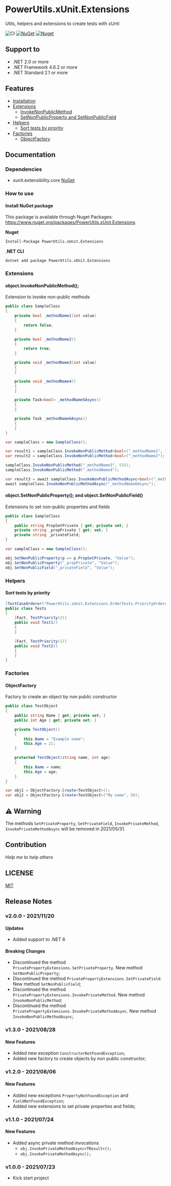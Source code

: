 # PowerUtils.xUnit.Extensions
Utils, helpers and extensions to create tests with xUnti

![CI](https://github.com/TechNobre/PowerUtils.xUnit.Extensions/actions/workflows/main.yml/badge.svg)
[![NuGet](https://img.shields.io/nuget/v/PowerUtils.xUnit.Extensions.svg)](https://www.nuget.org/packages/PowerUtils.xUnit.Extensions)
[![Nuget](https://img.shields.io/nuget/dt/PowerUtils.xUnit.Extensions.svg)](https://www.nuget.org/packages/PowerUtils.xUnit.Extensions)




## Support to
- .NET 2.0 or more
- .NET Framework 4.6.2 or more
- .NET Standard 2.1 or more




## Features

- [Installation](#Installation)
- [Extensions](#Extensions)
  - [InvokeNonPublicMethod](#object.InvokeNonPublicMethod)
  - [SetNonPublicProperty and SetNonPublicField](#object.SetNonPublicProperty)
- [Helpers](#Helpers)
  - [Sort tests by priority](#SortTestsByPriority)
- [Factories](#Factories)
  - [ObjectFactory](#Factories-ObjectFactory)


## Documentation

### Dependencies

- xunit.extensibility.core [NuGet](https://www.nuget.org/packages/xunit.extensibility.core/)

### How to use

#### Install NuGet package <a name="Installation"></a>
This package is available through Nuget Packages: https://www.nuget.org/packages/PowerUtils.xUnit.Extensions

**Nuget**
```bash
Install-Package PowerUtils.xUnit.Extensions
```

**.NET CLI**
```
dotnet add package PowerUtils.xUnit.Extensions
```

### Extensions <a name="Extensions"></a>

#### object.InvokeNonPublicMethod(); <a name="object.InvokeNonPublicMethod"></a>
Extension to invoke non-public methods

```csharp
public class SampleClass
{
    private bool _methodName1(int value)
    {
        return false;
    }

    private bool _methodName2()
    {
        return true;
    }

    private void _methodName3(int value)
    {
    }

    private void _methodName4()
    {
    }

    private Task<bool> _methodName5Async()
    {
    }

    private Task _methodName6Async()
    {
    }
}
```

```csharp
var sampleClass = new SampleClass();

var result1 = sampleClass.InvokeNonPublicMethod<bool>("_methodName1", 1);
var result2 = sampleClass.InvokeNonPublicMethod<bool>("_methodName2");

sampleClass.InvokeNonPublicMethod("_methodName3", 532);
sampleClass.InvokeNonPublicMethod("_methodName4");

var result3 = await sampleClass.InvokeNonPublicMethodAsync<bool>("_methodName5Async", 1);
await sampleClass.InvokeNonPublicMethodAsync("_methodName6Async");
```



#### object.SetNonPublicProperty(); and object.SetNonPublicField() <a name="object.SetNonPublicProperty"></a>
Extensions to set non-public properties and fields

```csharp
public class SampleClass
{
    public string PropSetPrivate { get; private set; }
    private string _propPrivate { get; set; }
    private string _privateField;
}
```

```csharp
var sampleClass = new SampleClass();

obj.SetNonPublicProperty(p => p.PropSetPrivate, "Value");
obj.SetNonPublicProperty("_propPrivate", "Value");
obj.SetNonPublicField("_privateField", "Value");
```


### Helpers <a name="Helpers"></a>

#### Sort tests by priority <a name="SortTestsByPriority"></a>

```csharp
[TestCaseOrderer("PowerUtils.xUnit.Extensions.OrderTests.PriorityOrderer", "PowerUtils.xUnit.Extensions")]
public class Tests
{
    [Fact, TestPriority(2)]
    public void Test1()
    {
    }

    [Fact, TestPriority(1)]
    public void Test2()
    {
    }
}
```


### Factories <a name="Factories"></a>

#### ObjectFactory <a name="Factories-ObjectFactory"></a>
Factory to create an object by non public constructor

```csharp
public class TestObject
{
    public string Name { get; private set; }
    public int Age { get; private set; }

    private TestObject()
    {
        this.Name = "Example name";
        this.Age = 21;
    }

    protected TestObject(string name, int age)
    {
        this.Name = name;
        this.Age = age;
    }
}

var obj1 = ObjectFactory.Create<TestObject>();
var obj2 = ObjectFactory.Create<TestObject>("My name", 50);
```



## :warning: Warning
The methods `SetPrivateProperty`, `SetPrivateField`, `InvokePrivateMethod`, `InvokePrivateMethodAsync` will be removed in 2021/05/31.




## Contribution

*Help me to help others*




## LICENSE

[MIT](https://github.com/TechNobre/PowerUtils.xUnit.Extensions/blob/main/LICENSE)




## Release Notes


### v2.0.0 - 2021/11/20
#### Updates
- Added support to .NET 6

#### Breaking Changes
- Discontinued the method `PrivatePropertyExtensions.SetPrivateProperty`. New method `SetNonPublicProperty`;
- Discontinued the method `PrivatePropertyExtensions.SetPrivateField`. New method `SetNonPublicField`;
- Discontinued the method `PrivatePropertyExtensions.InvokePrivateMethod`. New method `InvokeNonPublicMethod`;
- Discontinued the method `PrivatePropertyExtensions.InvokePrivateMethodAsync`. New method `InvokeNonPublicMethodAsync`;



### v1.3.0 - 2021/08/28

#### New Features
- Added new exception `ConstructorNotFoundException`;
- Added new factory to create objects by non public constructor;



### v1.2.0 - 2021/08/06

#### New Features
- Added new exceptions `PropertyNotFoundException` and `FieldNotFoundException`;
- Added new extensions to set private properties and fields;



### v1.1.0 - 2021/07/24

#### New Features
- Added async private method invocations
  - `obj.InvokePrivateMethodAsync<TResult>();`
  - `obj.InvokePrivateMethodAsync();`



### v1.0.0 - 2021/07/23

- Kick start project
